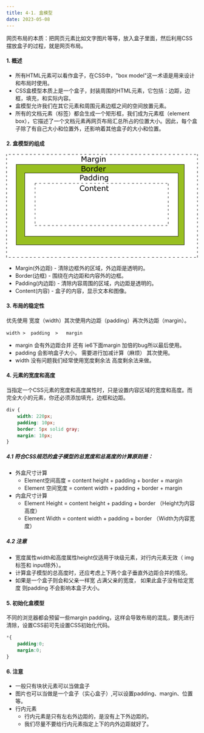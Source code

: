```yaml
---
title: 4-1. 盒模型
date: 2023-05-08
---
```

网页布局的本质：把网页元素比如文字图片等等，放入盒子里面，然后利用CSS摆放盒子的过程，就是网页布局。

#### 1. 概述
- 所有HTML元素可以看作盒子，在CSS中，"box model"这一术语是用来设计和布局时使用。
- CSS盒模型本质上是一个盒子，封装周围的HTML元素，它包括：边距，边框，填充，和实际内容。
- 盒模型允许我们在其它元素和周围元素边框之间的空间放置元素。
- 所有的文档元素（标签）都会生成一个矩形框，我们成为元素框（element box），它描述了一个文档元素再网页布局汇总所占的位置大小。因此，每个盒子除了有自己大小和位置外，还影响着其他盒子的大小和位置。

#### 2. 盒模型的组成

![4-1-1](/img/basic/css/4-1-1.jpg)
- Margin(外边距) - 清除边框外的区域，外边距是透明的。
- Border(边框) - 围绕在内边距和内容外的边框。
- Padding(内边距) - 清除内容周围的区域，内边距是透明的。
- Content(内容) - 盒子的内容，显示文本和图像。

#### 3. 布局的稳定性
优先使用 宽度（width）其次使用内边距（padding）再次外边距（margin）。 

`width >  padding  >   margin` 

- margin 会有外边距合并 还有 ie6下面margin 加倍的bug所以最后使用。
- padding 会影响盒子大小， 需要进行加减计算（麻烦） 其次使用。
- width 没有问题我们经常使用宽度剩余法 高度剩余法来做。

#### 4. 元素的宽度和高度
当指定一个CSS元素的宽度和高度属性时，只是设置内容区域的宽度和高度。而完全大小的元素，你还必须添加填充，边框和边距。
```css
div {
    width: 220px;
    padding: 10px;
    border: 5px solid gray;
    margin: 10px; 
}
```
##### 4.1 符合CSS规范的盒子模型的总宽度和总高度的计算原则是：
- 外盒尺寸计算
    - Element空间高度 = content height + padding + border + margin
    - Element 空间宽度 = content width + padding + border + margin
- 内盒尺寸计算
    - Element Height = content height + padding + border （Height为内容高度）
    - Element Width = content width + padding + border （Width为内容宽度）
##### 4.2 注意
- 宽度属性width和高度属性height仅适用于块级元素，对行内元素无效（ img 标签和 input除外）。
- 计算盒子模型的总高度时，还应考虑上下两个盒子垂直外边距合并的情况。
- 如果是一个盒子则会和父亲一样宽 占满父亲的宽度， 如果此盒子没有给定宽度 则padding 不会影响本盒子大小。

#### 5. 初始化盒模型
不同的浏览器都会预留一些margin padding，这样会导致布局的混乱，要先进行清除，设置CSS前可先设置CSS初始化代码。
```css
*{
    padding:0;
    margin:0;
}
```
#### 6. 注意
- 一般只有块状元素可以当做盒子
- 图片也可以当做是一个盒子（实心盒子）,可以设置padding、margin、位置等。
- 行内元素
    - 行内元素是只有左右外边距的，是没有上下外边距的。
    - 我们尽量不要给行内元素指定上下的内外边距就好了。




